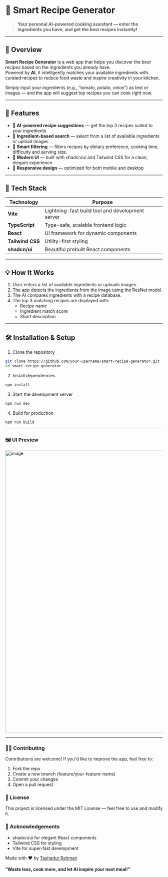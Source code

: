 # 🍳 Smart Recipe Generator

> **Your personal AI-powered cooking assistant — enter the ingredients you have, and get the best recipes instantly!**

---

## 🧠 Overview

**Smart Recipe Generator** is a web app that helps you discover the *best recipes* based on the ingredients you already have.  
Powered by **AI**, it intelligently matches your available ingredients with curated recipes to reduce food waste and inspire creativity in your kitchen.

Simply input your ingredients (e.g., “tomato, potato, onion”) as text or images — and the app will suggest top recipes you can cook right now.

---

## 🚀 Features

- 🧾 **AI-powered recipe suggestions** — get the top 3 recipes suited to your ingredients  
- 🍅 **Ingredient-based search** — select from a list of available ingredients or upload images
- 🧂 **Smart filtering** — filters recipes by dietary preference, cooking time, difficulty and serving size.  
- 🎨 **Modern UI** — built with shadcn/ui and Tailwind CSS for a clean, elegant experience  
- 📱 **Responsive design** — optimized for both mobile and desktop  

---

## 🧩 Tech Stack

| Technology | Purpose |
|-------------|----------|
| **Vite** | Lightning-fast build tool and development server |
| **TypeScript** | Type-safe, scalable frontend logic |
| **React** | UI framework for dynamic components |
| **Tailwind CSS** | Utility-first styling |
| **shadcn/ui** | Beautiful prebuilt React components |

---

## 💡 How It Works

1. User enters a list of available ingredients or uploads images.
2. The app detects the ingredients from the image using the ResNet model.
4. The AI compares ingredients with a recipe database.
5. The top 3 matching recipes are displayed with:
   - Recipe name  
   - Ingredient match score  
   - Short description  

---

## 🛠️ Installation & Setup

1. Clone the repository
```bash
git clone https://github.com/your-username/smart-recipe-generator.git
cd smart-recipe-generator
```
2. Install dependencies
```bash
npm install
```
3. Start the development server
```bash
npm run dev
```
4. Build for production
```bash
npm run build
```

---

### 🖼️ UI Preview

<img width="1897" height="905" alt="image" src="https://github.com/user-attachments/assets/f9334bfc-de6c-43ac-a6f5-1bda81235bfa" />

---

### 🧑‍🍳 Contributing
Contributions are welcome!
If you'd like to improve the app, feel free to:

1. Fork the repo
2. Create a new branch (feature/your-feature-name)
3. Commit your changes
4. Open a pull request

### 📜 License
This project is licensed under the MIT License — feel free to use and modify it.

### 💬 Acknowledgements
- shadcn/ui for elegant React components
- Tailwind CSS for styling
- Vite for super-fast development

Made with ❤️ by <a href="https://www.github.com/tashad19"> Tashadur Rahman </a>
#### “Waste less, cook more, and let AI inspire your next meal!”